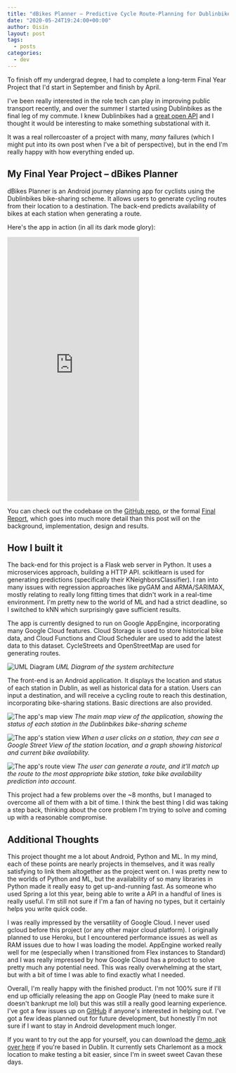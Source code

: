 ```yaml
---
title: "dBikes Planner – Predictive Cycle Route-Planning for Dublinbikes"
date: "2020-05-24T19:24:00+00:00"
author: Oisín
layout: post
tags:
  - posts
categories:
  - dev
---
```


To finish off my undergrad degree, I had to complete a long-term Final Year Project that I'd start in September and finish by April.

I've been really interested in the role tech can play in improving public transport recently, and over the summer I started using Dublinbikes as the final leg of my commute. I knew Dublinbikes had a [great open API](https://data.smartdublin.ie/dataset/dublinbikes/resource/d008c9bf-f34b-46e0-9bc2-a099d728fa1e) and I thought it would be interesting to make something substational with it.

It was a real rollercoaster of a project with many, _many_ failures (which I might put into its own post when I've a bit of perspective), but in the end I'm really happy with how everything ended up.

## My Final Year Project – dBikes Planner

dBikes Planner is an Android journey planning app for cyclists using the Dublinbikes bike-sharing scheme. It allows users to generate cycling routes from their location to a destination. The back-end predicts availability of bikes at each station when generating a route.

Here's the app in action (in all its dark mode glory):

<iframe src='https://www.youtube-nocookie.com/embed/Bgo1CEgx-2w' height="600px" frameborder='0' allowfullscreen></iframe>

You can check out the codebase on the [GitHub repo](https://github.com/oisinq/fyp), or the formal [Final Report](https://github.com/oisinq/dbikes-planner/blob/master/report.pdf), which goes into much more detail than this post will on the background, implementation, design and results.

## How I built it

The back-end for this project is a Flask web server in Python. It uses a microservices approach, building a HTTP API. scikitlearn is used for generating predictions (specifically their KNeighborsClassifier). I ran into many issues with regression approaches like pyGAM and ARMA/SARIMAX, mostly relating to really long fitting times that didn't work in a real-time environment. I'm pretty new to the world of ML and had a strict deadline, so I switched to kNN which surprisingly gave sufficient results.

The app is currently designed to run on Google AppEngine, incorporating many Google Cloud features. Cloud Storage is used to store historical bike data, and Cloud Functions and Cloud Scheduler are used to add the latest data to this dataset. CycleStreets and OpenStreetMap are used for generating routes.

![UML Diagram](/img/blog/2020/05/24/uml.png) _UML Diagram of the system architecture_

The front-end is an Android application. It displays the location and status of each station in Dublin, as well as historical data for a station. Users can input a destination, and will receive a cycling route to reach this destination, incorporating bike-sharing stations. Basic directions are also provided.

![The app's map view](/img/blog/2020/05/24/map_view.jpg) _The main map view of the application, showing the status of each station in the Dublinbikes bike-sharing scheme_

![The app's station view](/img/blog/2020/05/24/station_view.jpg) _When a user clicks on a station, they can see a Google Street View of the station location, and a graph showing historical and current bike availability._

![The app's route view](/img/blog/2020/05/24/route_view.jpg) _The user can generate a route, and it'll match up the route to the most appropriate bike station, take bike availability prediction into account._

This project had a few problems over the ~8 months, but I managed to overcome all of them with a bit of time. I think the best thing I did was taking a step back, thinking about the core problem I'm trying to solve and coming up with a reasonable compromise.

## Additional Thoughts

This project thought me a lot about Android, Python and ML. In my mind, each of these points are nearly projects in themselves, and it was really satisfying to link them altogether as the project went on. I was pretty new to the worlds of Python and ML, but the availability of so many libraries in Python made it really easy to get up-and-running fast. As someone who used Spring a lot this year, being able to write a API in a handful of lines is really useful. I'm still not sure if I'm a fan of having no types, but it certainly helps you write quick code.

I was really impressed by the versatility of Google Cloud. I never used gcloud before this project (or any other major cloud platform). I originally planned to use Heroku, but I encountered performance issues as well as RAM issues due to how I was loading the model. AppEngine worked really well for me (especially when I transitioned from Flex instances to Standard) and I was really impressed by how Google Cloud has a product to solve pretty much any potential need. This was really overwhelming at the start, but with a bit of time I was able to find exactly what I needed.

Overall, I'm really happy with the finished product. I'm not 100% sure if I'll end up officially releasing the app on Google Play (need to make sure it doesn't bankrupt me lol) but this was still a really good learning experience. I've got a few issues up on [GitHub](https://github.com/oisinq/fyp/issues) if anyone's interested in helping out. I've got a few ideas planned out for future development, but honestly I'm not sure if I want to stay in Android development much longer.

If you want to try out the app for yourself, you can download the [demo .apk over here](https://github.com/oisinq/fyp/releases) if you're based in Dublin. It currently sets Charlemont as a mock location to make testing a bit easier, since I'm in sweet sweet Cavan these days.
